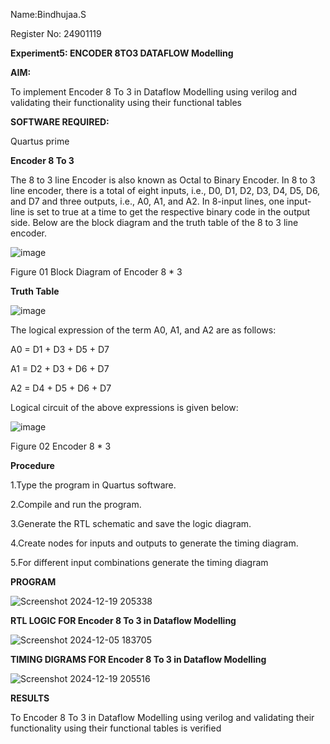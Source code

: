 Name:Bindhujaa.S

Register No: 24901119


**Experiment5: ENCODER 8TO3 DATAFLOW Modelling**


**AIM:**

To implement  Encoder 8 To 3 in Dataflow Modelling using verilog and validating their functionality using their functional tables

**SOFTWARE REQUIRED:**

Quartus prime



**Encoder 8 To 3**

The 8 to 3 line Encoder is also known as Octal to Binary Encoder. In 8 to 3 line encoder, there is a total of eight inputs, i.e., D0, D1, D2, D3, D4, D5, D6, and D7 and three outputs, i.e., A0, A1, and A2. In 8-input lines, one input-line is set to true at a time to get the respective binary code in the output side. Below are the block diagram and the truth table of the 8 to 3 line encoder.

![image](https://github.com/naavaneetha/ENCODER8TO3DATAFLOW/assets/154305477/0bc242c1-eb9e-4c47-afe5-30428470efc3)

Figure 01  Block Diagram of Encoder 8 * 3

**Truth Table**

![image](https://github.com/naavaneetha/ENCODER8TO3DATAFLOW/assets/154305477/35496b14-ae6e-4cd1-9abd-d6736b576575)

The logical expression of the term A0, A1, and A2 are as follows:

A0 = D1 + D3 + D5 + D7

A1 = D2 + D3 + D6 + D7

A2 = D4 + D5 + D6 + D7

Logical circuit of the above expressions is given below:

![image](https://github.com/naavaneetha/ENCODER8TO3DATAFLOW/assets/154305477/95acaee6-c873-4c75-89eb-ef09fb158053)

Figure 02  Encoder 8 * 3

**Procedure**

1.Type the program in Quartus software.

2.Compile and run the program.

3.Generate the RTL schematic and save the logic diagram.

4.Create nodes for inputs and outputs to generate the timing diagram.

5.For different input combinations generate the timing diagram

**PROGRAM**


![Screenshot 2024-12-19 205338](https://github.com/user-attachments/assets/7075b6e8-835e-4b4a-81ce-11da72cc1d27)


**RTL LOGIC FOR Encoder 8 To 3 in Dataflow Modelling**

![Screenshot 2024-12-05 183705](https://github.com/user-attachments/assets/979747cc-5cc2-46f5-bee2-04c6540766de)


**TIMING DIGRAMS FOR Encoder 8 To 3 in Dataflow Modelling**

![Screenshot 2024-12-19 205516](https://github.com/user-attachments/assets/2e60bde6-4bbf-49ab-9f9d-554ef01bc912)


**RESULTS**

To Encoder 8 To 3 in Dataflow Modelling using verilog and validating their functionality using their functional tables is verified



